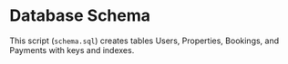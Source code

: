 # Database Schema

This script (`schema.sql`) creates tables Users, Properties, Bookings, and Payments with keys and indexes.
